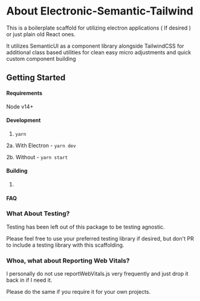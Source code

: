 # About Electronic-Semantic-Tailwind

This is a boilerplate scaffold for utilizing electron applications ( If desired ) or just plain old React ones.

It utilizes SemanticUI as a component library alongside TailwindCSS for additional class based utilities for clean easy micro adjustments and quick custom component building

## Getting Started 

#### Requirements

Node v14+

#### Development

1. `yarn` 

2a. With Electron - `yarn dev`

2b. Without - `yarn start`

#### Building

1. 

#### FAQ

### What About Testing?

Testing has been left out of this package to be testing agnostic. 

Please feel free to use your preferred testing library if desired, but don't PR to include a testing library with this scaffolding.

### Whoa, what about Reporting Web Vitals?

I personally do not use reportWebVitals.js very frequently and just drop it back in if I need it.

Please do the same if you require it for your own projects.